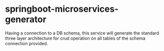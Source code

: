 # springboot-microservices-generator
Having a connection to a DB schema, this service will generate the standard three layer architecture for crud operation on all tables of the schema connection provided.
